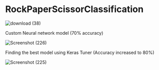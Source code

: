 # RockPaperScissorClassification

![download (38)](https://user-images.githubusercontent.com/20074508/137627879-059c6654-f04b-4523-b857-5a2c1bdc7928.png)

Custom Neural network model (70% accuracy)

![Screenshot (226)](https://user-images.githubusercontent.com/20074508/137627904-73f3d2fc-9d47-453b-8b99-16b8c236f8a0.png)


Finding the best model using Keras Tuner (Accuracy increased to 80%)

![Screenshot (225)](https://user-images.githubusercontent.com/20074508/137627908-13c1a862-f6d4-4edb-bd69-5fe06cd96964.png)

 

